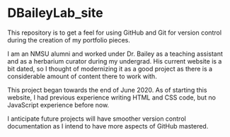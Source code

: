 # DBaileyLab_site
<hl>
This repository is to get a feel for using GitHub and Git for version control during the creation of my portfolio pieces.

I am an NMSU alumni and worked under Dr. Bailey as a teaching assistant and as a herbarium curator during my undergrad.
His current website is a bit dated, so I thought of modernizing it as a good project as there is a considerable amount of content there to work with.

This project began towards the end of June 2020.  As of starting this website, I had previous experience writing HTML and CSS code, but no JavaScript experience before now.

I anticipate future projects will have smoother version control documentation as I intend to have more aspects of GitHub mastered.
<hl>